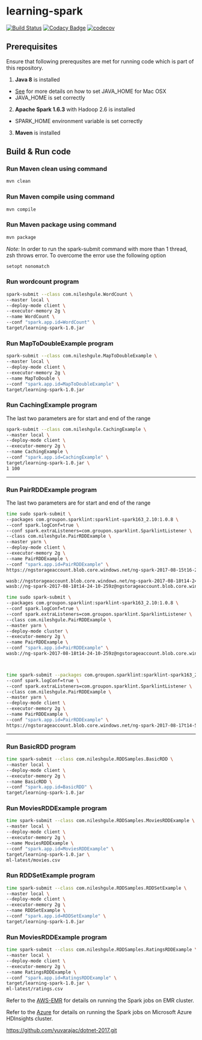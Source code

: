 # learning-spark

[![Build Status](https://travis-ci.org/NileshGule/learning-spark.svg?branch=master)](https://travis-ci.org/NileshGule/learning-spark)
[![Codacy Badge](https://api.codacy.com/project/badge/Grade/03a136aed4204f869ed4f70c8b803f63)](https://www.codacy.com/app/vn_nilesh/learning-spark?utm_source=github.com&amp;utm_medium=referral&amp;utm_content=NileshGule/learning-spark&amp;utm_campaign=Badge_Grade)
[![codecov](https://codecov.io/gh/NileshGule/learning-spark/branch/master/graph/badge.svg)](https://codecov.io/gh/NileshGule/learning-spark)


## Prerequisites
Ensure that following prerequsites are met for running code which is part of this repository.
1. **Java 8** is installed
* [See](https://www.mkyong.com/java/how-to-set-java_home-environment-variable-on-mac-os-x/) for more details on how to set JAVA_HOME for Mac OSX 
* JAVA_HOME is set correctly
2. **Apache Spark 1.6.3** with Hadoop 2.6 is installed 
* SPARK_HOME environment variable is set correctly
3. **Maven** is installed

## Build & Run code
### Run Maven clean using command

```bash
mvn clean
```

### Run Maven compile using command

```bash
mvn compile
```

### Run Maven package using command

```bash
mvn package
```

*Note:* In order to run the spark-submit command with more than 1 thread, zsh throws error. To overcome the error use the following option
```bash
setopt nonomatch
```

### Run wordcount program

```bash
spark-submit --class com.nileshgule.WordCount \
--master local \
--deploy-mode client \
--executor-memory 2g \
--name WordCount \
--conf "spark.app.id=WordCount" \
target/learning-spark-1.0.jar
```

### Run MapToDoubleExample program

```bash
spark-submit --class com.nileshgule.MapToDoubleExample \
--master local \
--deploy-mode client \
--executor-memory 2g \
--name MapToDouble \
--conf "spark.app.id=MapToDoubleExample" \
target/learning-spark-1.0.jar
```

### Run CachingExample program
The last two parameters are for start and end of the range 

```bash
spark-submit --class com.nileshgule.CachingExample \
--master local \
--deploy-mode client \
--executor-memory 2g \
--name CachingExample \
--conf "spark.app.id=CachingExample" \
target/learning-spark-1.0.jar \
1 100
```
---
### Run PairRDDExample program
The last two parameters are for start and end of the range 

```bash
time sudo spark-submit \
--packages com.groupon.sparklint:sparklint-spark163_2.10:1.0.8 \
--conf spark.logConf=true \
--conf spark.extraListeners=com.groupon.sparklint.SparklintListener \
--class com.nileshgule.PairRDDExample \
--master yarn \
--deploy-mode client \
--executor-memory 2g \
--name PairRDDExample \
--conf "spark.app.id=PairRDDExample" \
https://ngstorageaccount.blob.core.windows.net/ng-spark-2017-08-15t16-28-42-526z/learning-spark-1.0.jar

wasb://ngstorageaccount.blob.core.windows.net/ng-spark-2017-08-18t14-24-10-259z/learning-spark-1.0.jar, expected: 
wasb://ng-spark-2017-08-18t14-24-10-259z@ngstorageaccount.blob.core.windows.net

time sudo spark-submit \
--packages com.groupon.sparklint:sparklint-spark163_2.10:1.0.8 \
--conf spark.logConf=true \
--conf spark.extraListeners=com.groupon.sparklint.SparklintListener \
--class com.nileshgule.PairRDDExample \
--master yarn \
--deploy-mode cluster \
--executor-memory 2g \
--name PairRDDExample \
--conf "spark.app.id=PairRDDExample" \
wasb://ng-spark-2017-08-18t14-24-10-259z@ngstorageaccount.blob.core.windows.net/learning-spark-1.0.jar



time spark-submit --packages com.groupon.sparklint:sparklint-spark163_2.10:1.0.8 \
--conf spark.logConf=true \
--conf spark.extraListeners=com.groupon.sparklint.SparklintListener \
--class com.nileshgule.PairRDDExample \
--master yarn \
--deploy-mode client \
--executor-memory 2g \
--name PairRDDExample \
--conf "spark.app.id=PairRDDExample" \
https://ngstorageaccount.blob.core.windows.net/ng-spark-2017-08-17t14-58-18-512z/SparkSubmission/2017/08/17/92528012-ad26-4f36-9ef2-6174305eae2a/learning-spark-1.0.jar

```
------

### Run BasicRDD program

```bash
time spark-submit --class com.nileshgule.RDDSamples.BasicRDD \
--master local \
--deploy-mode client \
--executor-memory 2g \
--name BasicRDD \
--conf "spark.app.id=BasicRDD" \
target/learning-spark-1.0.jar
```

### Run MoviesRDDExample program

```bash
time spark-submit --class com.nileshgule.RDDSamples.MoviesRDDExample \
--master local \
--deploy-mode client \
--executor-memory 2g \
--name MoviesRDDExample \
--conf "spark.app.id=MoviesRDDExample" \
target/learning-spark-1.0.jar \
ml-latest/movies.csv
```

### Run RDDSetExample program

```bash
time spark-submit --class com.nileshgule.RDDSamples.RDDSetExample \
--master local \
--deploy-mode client \
--executor-memory 2g \
--name RDDSetExample \
--conf "spark.app.id=RDDSetExample" \
target/learning-spark-1.0.jar
```

### Run MoviesRDDExample program

```bash
time spark-submit --class com.nileshgule.RDDSamples.RatingsRDDExample \
--master local \
--deploy-mode client \
--executor-memory 2g \
--name RatingsRDDExample \
--conf "spark.app.id=RatingsRDDExample" \
target/learning-spark-1.0.jar \
ml-latest/ratings.csv
```

Refer to the [AWS-EMR](AWS-EMR.md) for details on running the Spark jobs on EMR cluster.

Refer to the [Azure](Azure.md) for details on running the Spark jobs on Microsoft Azure HDInsights cluster.

https://github.com/yuvarajac/dotnet-2017.git
